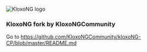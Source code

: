 ![KloxoNG logo](https://github.com/dkstiler/KloxoNG-rpms/blob/dev/kloxong-cp.jpg)

### KloxoNG fork by  KloxoNGCommunity


Go to https://github.com/KloxoNGCommunity/kloxoNG-CP/blob/master/README.md
